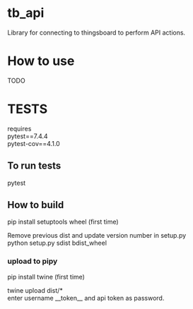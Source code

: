 # tb_api
Library for connecting to thingsboard to perform API actions. 

# How to use
TODO


# TESTS
requires<br>
pytest==7.4.4<br>
pytest-cov==4.1.0<br>

## To run tests
pytest

## How to build
pip install setuptools wheel (first time)<br>

Remove previous dist and update version number in setup.py<br>
python setup.py sdist bdist_wheel<br>

### upload to pipy
pip install twine (first time)<br>

twine upload dist/*<br>
enter username \_\_token\_\_ and api token as password.